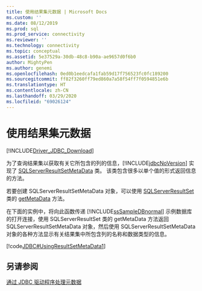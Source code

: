 ```yaml
---
title: 使用结果集元数据 | Microsoft Docs
ms.custom: ''
ms.date: 08/12/2019
ms.prod: sql
ms.prod_service: connectivity
ms.reviewer: ''
ms.technology: connectivity
ms.topic: conceptual
ms.assetid: 5e37529a-30db-48c8-b90a-ae9657d0f6b0
author: MightyPen
ms.author: genemi
ms.openlocfilehash: 0ed0b1eedcafa1fab59d17f756523fc0fc189200
ms.sourcegitcommit: ff82f3260ff79ed860a7a58f54ff7f0594851e6b
ms.translationtype: HT
ms.contentlocale: zh-CN
ms.lasthandoff: 03/29/2020
ms.locfileid: "69026124"
---
```

# <a name="using-result-set-metadata"></a>使用结果集元数据

[!INCLUDE[Driver_JDBC_Download](../../includes/driver_jdbc_download.md)]

为了查询结果集以获取有关它所包含的列的信息，[!INCLUDE[jdbcNoVersion](../../includes/jdbcnoversion_md.md)] 实现了 [SQLServerResultSetMetaData](../../connect/jdbc/reference/sqlserverresultsetmetadata-class.md) 类。 该类包含很多以单个值的形式返回信息的方法。

若要创建 SQLServerResultSetMetaData 对象，可以使用 [SQLServerResultSet](../../connect/jdbc/reference/sqlserverresultset-class.md) 类的 [getMetaData](../../connect/jdbc/reference/getmetadata-method-sqlserverresultset.md) 方法。

在下面的实例中，将向此函数传递 [!INCLUDE[ssSampleDBnormal](../../includes/sssampledbnormal_md.md)] 示例数据库的打开连接，使用 SQLServerResultSet 类的 getMetaData 方法返回 SQLServerResultSetMetaData 对象，然后使用 SQLServerResultSetMetaData 对象的各种方法显示有关结果集中所包含列的名称和数据类型的信息。

[!code[JDBC#UsingResultSetMetaData1](../../connect/jdbc/codesnippet/Java/using-result-set-metadata_1.java)]

## <a name="see-also"></a>另请参阅

[通过 JDBC 驱动程序处理元数据](../../connect/jdbc/handling-metadata-with-the-jdbc-driver.md)
